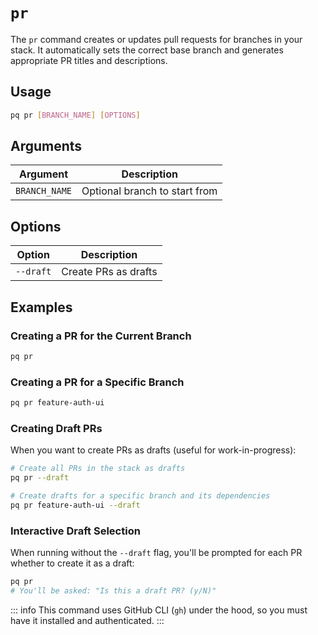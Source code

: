 # `pr`

The `pr` command creates or updates pull requests for branches in your stack. It automatically sets the correct base branch and generates appropriate PR titles and descriptions.

## Usage

```bash
pq pr [BRANCH_NAME] [OPTIONS]
```

## Arguments

| Argument      | Description                   |
| ------------- | ----------------------------- |
| `BRANCH_NAME` | Optional branch to start from |

## Options

| Option    | Description          |
| --------- | -------------------- |
| `--draft` | Create PRs as drafts |

## Examples

### Creating a PR for the Current Branch

```bash
pq pr
```

### Creating a PR for a Specific Branch

```bash
pq pr feature-auth-ui
```

### Creating Draft PRs

When you want to create PRs as drafts (useful for work-in-progress):

```bash
# Create all PRs in the stack as drafts
pq pr --draft

# Create drafts for a specific branch and its dependencies
pq pr feature-auth-ui --draft
```

### Interactive Draft Selection

When running without the `--draft` flag, you'll be prompted for each PR whether to create it as a draft:

```bash
pq pr
# You'll be asked: "Is this a draft PR? (y/N)"
```

::: info
This command uses GitHub CLI (`gh`) under the hood, so you must have it installed and authenticated.
:::
